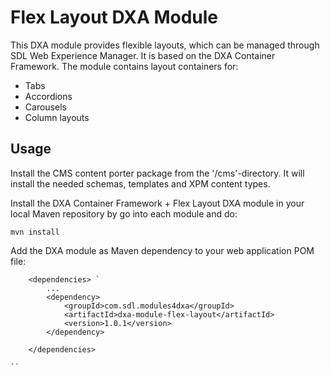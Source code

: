 Flex Layout DXA Module
========================

This DXA module provides flexible layouts, which can be managed through SDL Web Experience Manager.
It is based on the DXA Container Framework. The module contains layout containers for:

* Tabs
* Accordions
* Carousels
* Column layouts


Usage
------

Install the CMS content porter package from the '/cms'-directory. It will install the needed schemas, templates and XPM content types.

Install the DXA Container Framework + Flex Layout DXA module in your local Maven repository by go into each module and do:

```
mvn install
```

Add the DXA module as Maven dependency to your web application POM file:

```
    <dependencies> `
        ...
        <dependency>
            <groupId>com.sdl.modules4dxa</groupId>
            <artifactId>dxa-module-flex-layout</artifactId>
            <version>1.0.1</version>
        </dependency>
        
    </dependencies>

``

